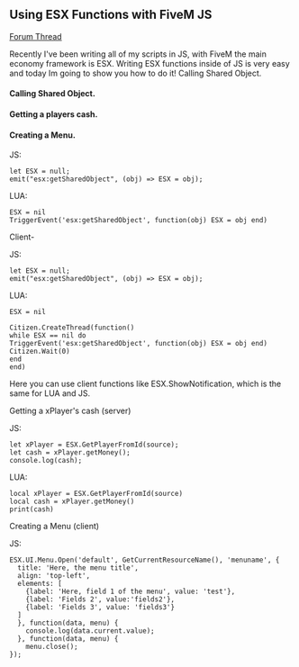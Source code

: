 ## Using ESX Functions with FiveM JS

[Forum Thread]()

Recently I've been writing all of my scripts in JS, with FiveM the main economy framework is ESX. Writing ESX functions inside of JS is very easy and today Im going to show you how to do it!
Calling Shared Object.


#### Calling Shared Object.
#### Getting a players cash.
#### Creating a Menu.

JS:
```
let ESX = null;
emit("esx:getSharedObject", (obj) => ESX = obj);
```
LUA:
```
ESX = nil
TriggerEvent('esx:getSharedObject', function(obj) ESX = obj end)
```
Client-

JS:
```
let ESX = null;
emit("esx:getSharedObject", (obj) => ESX = obj);
```

LUA:
```
ESX = nil

Citizen.CreateThread(function()
while ESX == nil do
TriggerEvent('esx:getSharedObject', function(obj) ESX = obj end)
Citizen.Wait(0)
end
end)
```

Here you can use client functions like ESX.ShowNotification, which is the same for LUA and JS.

Getting a xPlayer's cash (server)

JS:
```
let xPlayer = ESX.GetPlayerFromId(source);
let cash = xPlayer.getMoney();
console.log(cash);
```
LUA:
```
local xPlayer = ESX.GetPlayerFromId(source)
local cash = xPlayer.getMoney()
print(cash)
```
Creating a Menu (client)

JS:
```
ESX.UI.Menu.Open('default', GetCurrentResourceName(), 'menuname', {
  title: 'Here, the menu title',
  align: 'top-left',
  elements: [
    {label: 'Here, field 1 of the menu', value: 'test'},
    {label: 'Fields 2', value:'fields2'},
    {label: 'Fields 3', value: 'fields3'}
  ]
  }, function(data, menu) {
    console.log(data.current.value);
  }, function(data, menu) {
    menu.close();
});
```
